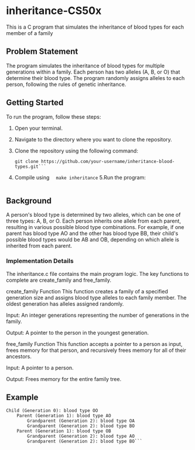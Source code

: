 # inheritance-CS50x

This is a C program that simulates the inheritance of blood types for each member of a family

## Problem Statement

The program simulates the inheritance of blood types for multiple generations within a family. Each person has two alleles (A, B, or O) that determine their blood type. The program randomly assigns alleles to each person, following the rules of genetic inheritance.

## Getting Started

To run the program, follow these steps:

1. Open your terminal.

2. Navigate to the directory where you want to clone the repository.

3. Clone the repository using the following command:

   ```
   git clone https://github.com/your-username/inheritance-blood-types.git```
4. Compile using
   ```  make inheritance```
5.Run the program:
  ```./inheritance
```
## Background
A person's blood type is determined by two alleles, which can be one of three types: A, B, or O. Each person inherits one allele from each parent, resulting in various possible blood type combinations. For example, if one parent has blood type AO and the other has blood type BB, their child's possible blood types would be AB and OB, depending on which allele is inherited from each parent.

### Implementation Details
The inheritance.c file contains the main program logic. The key functions to complete are create_family and free_family.

create_family Function
This function creates a family of a specified generation size and assigns blood type alleles to each family member. The oldest generation has alleles assigned randomly.

Input: An integer generations representing the number of generations in the family.

Output: A pointer to the person in the youngest generation.

free_family Function
This function accepts a pointer to a person as input, frees memory for that person, and recursively frees memory for all of their ancestors.

Input: A pointer to a person.

Output: Frees memory for the entire family tree.
## Example 
```$ ./inheritance
Child (Generation 0): blood type OO
    Parent (Generation 1): blood type AO
        Grandparent (Generation 2): blood type OA
        Grandparent (Generation 2): blood type BO
    Parent (Generation 1): blood type OB
        Grandparent (Generation 2): blood type AO
        Grandparent (Generation 2): blood type BO```
